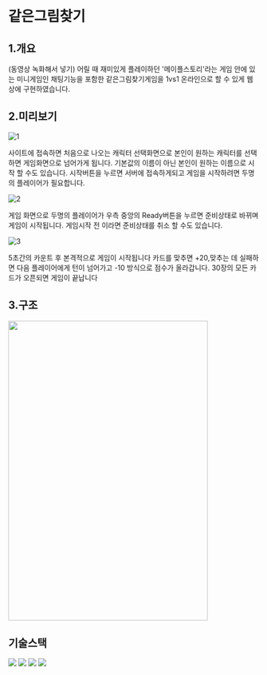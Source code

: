 
# 같은그림찾기

## 1.개요
(동영상 녹화해서 넣기)
어릴 때 재미있게 플레이하던 '메이플스토리'라는 게임 안에 있는 미니게임인 채팅기능을 포함한 같은그림찾기게임을 1vs1 온라인으로 할 수 있게 웹 상에 구현하였습니다.


## 2.미리보기

![1](https://user-images.githubusercontent.com/86513078/191254206-1a77524e-98c1-49ed-b6c9-7fbfa3691fed.PNG)

사이트에 접속하면 처음으로 나오는 캐릭터 선택화면으로 본인이 원하는 캐릭터를 선택하면 게임화면으로 넘어가게 됩니다. 기본값의 이름이 아닌 본인이 원하는 이름으로 시작 할 수도 있습니다. 시작버튼을 누르면 서버에 접속하게되고 게임을 시작하려면 두명의 플레이어가 필요합니다.


![2](https://user-images.githubusercontent.com/86513078/191254868-8d01683e-0eb9-4844-9609-faee9a45df17.PNG)

게임 화면으로 두명의 플레이어가 우측 중앙의 Ready버튼을 누르면 준비상태로 바뀌며 게임이 시작됩니다. 게임시작 전 이라면 준비상태를 취소 할 수도 있습니다.  

![3](https://user-images.githubusercontent.com/86513078/191255403-93275653-9366-4660-8f1b-560b1dc6ee80.PNG)

5초간의 카운트 후 본격적으로 게임이 시작됩니다 카드를 맞추면 +20,맞추는 데 실패하면 다음 플레이어에게 턴이 넘어가고 -10 방식으로 점수가 올라갑니다. 30장의 모든 카드가 오픈되면 게임이 끝납니다

## 3.구조

<img src="https://user-images.githubusercontent.com/86513078/191548363-eb34832c-2a6d-4ecd-b87f-dd70befffadd.PNG" width="400" height="600"/>

## 기술스택

 <img src="https://img.shields.io/badge/JavaScript-F7DF1E?style=flat&logo=JavaScript&logoColor=white"/>


 <img src="https://img.shields.io/badge/Node.js-339933?style=flat&logo=Node.js&logoColor=white"/>

<img src="https://img.shields.io/badge/HTML5-E34F26?style=flat&logo=HTML5&logoColor=white"/>

<img src="https://img.shields.io/badge/CSS3-1572B6?style=flat&logo=CSS3&logoColor=white"/>

